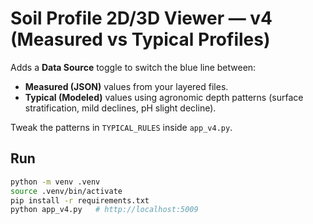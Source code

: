 # Soil Profile 2D/3D Viewer — v4 (Measured vs Typical Profiles)

Adds a **Data Source** toggle to switch the blue line between:
- **Measured (JSON)** values from your layered files.
- **Typical (Modeled)** values using agronomic depth patterns (surface stratification, mild declines, pH slight decline).

Tweak the patterns in `TYPICAL_RULES` inside `app_v4.py`.

## Run
```bash
python -m venv .venv
source .venv/bin/activate
pip install -r requirements.txt
python app_v4.py   # http://localhost:5009
```
